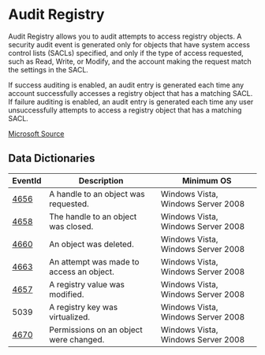 # Audit Registry

Audit Registry allows you to audit attempts to access registry objects. A security audit event is generated only for objects that have system access control lists (SACLs) specified, and only if the type of access requested, such as Read, Write, or Modify, and the account making the request match the settings in the SACL.

If success auditing is enabled, an audit entry is generated each time any account successfully accesses a registry object that has a matching SACL. If failure auditing is enabled, an audit entry is generated each time any user unsuccessfully attempts to access a registry object that has a matching SACL.

[Microsoft Source](https://docs.microsoft.com/en-us/windows/security/threat-protection/auditing/audit-registry)

## Data Dictionaries

| EventId | Description | Minimum OS |
|--------|---------|-------|
|[4656](/data_dictionaries/windows/security/events/event-4656.md)| A handle to an object was requested. | Windows Vista, Windows Server 2008 |
|[4658](/data_dictionaries/windows/security/events/event-4658.md)| The handle to an object was closed. | Windows Vista, Windows Server 2008 |
|[4660](/data_dictionaries/windows/security/events/event-4660.md)| An object was deleted. | Windows Vista, Windows Server 2008 |
|[4663](/data_dictionaries/windows/security/events/event-4663.md)| An attempt was made to access an object. | Windows Vista, Windows Server 2008 |
|[4657](/data_dictionaries/windows/security/events/event-4657.md)| A registry value was modified. | Windows Vista, Windows Server 2008 |
| 5039 | A registry key was virtualized. | Windows Vista, Windows Server 2008 |
|[4670](/data_dictionaries/windows/security/events/event-4670.md)| Permissions on an object were changed. | Windows Vista, Windows Server 2008 |